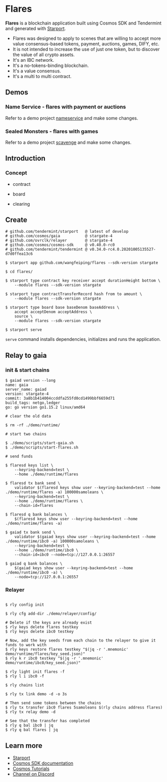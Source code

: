 # Flares

**Flares** is a blockchain application built using Cosmos SDK and Tendermint and generated with [Starport](https://github.com/tendermint/starport).

- Flares was designed to apply to scenes that are willing to
 accept more value consensus-based tokens, payment, auctions, games, DIFY, etc.  
- It is not intended to increase the use of just one token,
 but to discover the value of all crypto assets.  
- It's an IBC network.  
- It's a no-tokens-binding blockchain.  
- It's a value consensus.  
- It's a multi to multi contract.  

## Demos

### Name Service - flares with payment or auctions

Refer to a demo project [nameservice](https://tutorials.cosmos.network/nameservice/tutorial/00-intro.html) and make some changes.

### Sealed Monsters - flares with games

Refer to a demo project [scavenge](https://tutorials.cosmos.network/scavenge/tutorial/01-background.html) and make some changes.

## Introduction

### Concept

- contract

- board

- clearing

## Create

```
# github.com/tendermint/starport   @ latest of develop
# github.com/cosmos/gaia           @ stargate-4
# github.com/ovrclk/relayer        @ stargate-4
# github.com/cosmos/cosmos-sdk     @ v0.40.0-rc0
# github.com/tendermint/tendermint @ v0.34.0-rc4.0.20201005135527-d7d0ffea13c6

$ starport app github.com/wangfeiping/flares --sdk-version stargate

$ cd flares/

$ starport type contract key receiver accept durationHeight bottom \
    --module flares --sdk-version stargate

$ starport type contractTransferRecord hash from to amount \
    --module flares --sdk-version stargate

$ starport type board base baseDenom baseAddress \
    accept acceptDenom acceptAddress \
    source \
    --module flares --sdk-version stargate

$ starport serve
```

`serve` command installs dependencies, initializes and runs the application.

## Relay to gaia

### init & start chains

```
$ gaiad version --long
name: gaia
server_name: gaiad
version: stargate-4
commit: 3a8b1b414004ccddfa255fd0cd1499bbf6659d71
build_tags: netgo,ledger
go: go version go1.15.2 linux/amd64

# clear the old data

$ rm -rf ./demo/runtime/

# start two chains

$ ./demo/scripts/start-gaia.sh
$ ./demo/scripts/start-flares.sh

# send funds

$ flaresd keys list \
    --keyring-backend=test \
    --home ./demo/runtime/flares

$ flaresd tx bank send \
    validator $(flaresd keys show user --keyring-backend=test --home ./demo/runtime/flares -a) 100000samoleans \
    --keyring-backend=test \
    --home ./demo/runtime/flares \
    --chain-id=flares

$ flaresd q bank balances \
    $(flaresd keys show user --keyring-backend=test --home ./demo/runtime/flares -a)

$ gaiad tx bank send \
    validator $(gaiad keys show user --keyring-backend=test --home ./demo/runtime/ibc0 -a) 100000samoleans \
    --keyring-backend=test \
    --home ./demo/runtime/ibc0 \
    --chain-id=ibc0 --node=tcp://127.0.0.1:26557

$ gaiad q bank balances \
    $(gaiad keys show user --keyring-backend=test --home ./demo/runtime/ibc0 -a) \
    --node=tcp://127.0.0.1:26557

```

### Relayer

```

$ rly config init

$ rly cfg add-dir ./demo/relayer/config/

# Delete if the keys are already exist
$ rly keys delete flares testkey
$ rly keys delete ibc0 testkey

# Now, add the key seeds from each chain to the relayer to give it funds to work with
$ rly keys restore flares testkey "$(jq -r '.mnemonic' demo/runtime/flares/key_seed.json)"
$ rly k r ibc0 testkey "$(jq -r '.mnemonic' demo/runtime/ibc0/key_seed.json)"

$ rly light init flares -f
$ rly l i ibc0 -f

$ rly chains list

$ rly tx link demo -d -o 3s

# Then send some tokens between the chains
$ rly tx transfer ibc0 flares 5samoleans $(rly chains address flares)
$ rly tx relay demo -d

# See that the transfer has completed
$ rly q bal ibc0 | jq
$ rly q bal flares | jq

```

## Learn more

- [Starport](https://github.com/tendermint/starport)
- [Cosmos SDK documentation](https://docs.cosmos.network)
- [Cosmos Tutorials](https://tutorials.cosmos.network)
- [Channel on Discord](https://discord.gg/W8trcGV)
